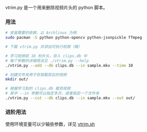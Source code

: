 vtrim.py 是一个用来删除视频片头的 python 脚本。

### 用法

```bash
# 安装需要的依赖，以 Archlinux 为例
sudo pacman -S python python-opencv python-jsonpickle ffmpeg

# 下载 vtrim.py 并添加可执行权限（略）

# 学习视频前 10 秒片头，存入 clips.db 中
# 每个参数的详细用法见 ./vtrim.py --help
./vtrim.py --add --db clips.db --in sample.mkv --time 10

# 创建文件夹用于存放裁剪后的视频
mkdir out/

# 根据学习到的 clips.db 裁剪视频
# 其中 --in 参数可以指定多次，或者指定一个文件夹
./vtrim.py --cut --db clips.db --in sample.mkv --out out/
```

### 进阶用法
使用环境变量可以少输些参数，详见 [vtrim.sh](./vtrim.sh)
